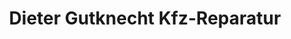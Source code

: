 ---
title: "Dieter Gutknecht Kfz-Reparatur"
url: /osthofen/dieter-gutknecht-kfz-reparatur/
shop: Autowerkstatt
---